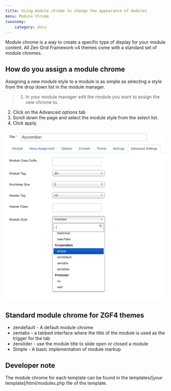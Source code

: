 ```yaml
---
title: Using module chrome to change the appearance of modules
menu: Module Chrome
taxonomy:
    category: docs
---
```


Module chrome is a way to create a specific type of display for your module content. All Zen Grid Framework v4 themes come with a standard set of module chromes.

## How do you assign a module chrome

Assigning a new module style to a module is as simple as selecting a style from the drop down list in the module manager.
>1. In your module manager edit the module you want to assign the new chrome to.
2. Click on the Advanced options tab
3. Scroll down the page and select the module style from the select list.
4. Click apply.

![Module Chrome](/images/documentation/chrome/chrome.png)

## Standard module chrome for ZGF4 themes

- zendefault - A default module chrome
- zentabs - a tabbed interface where the title of the module is used as the trigger for the tab
- zenslider - use the module title to slide open or closed a module
- Simple - A basic implementation of module markup				

## Developer note
The module chrome for each template can be found in the templates/[your template]/html/modules.php file of the template.